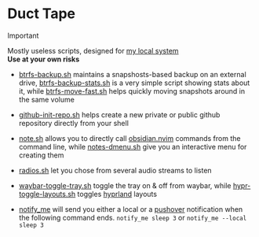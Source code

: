 # Duct Tape

> [!IMPORTANT]
> Mostly useless scripts, designed for [my local system](https://github.com/isingasimplesong/dotfiles) \
> **Use at your own risks**

- [btrfs-backup.sh](btrfs-backup.sh) maintains a snapshosts-based backup
 on an external drive, [btrfs-backup-stats.sh](btrfs-backup-stats.sh) is a very
 simple script showing stats about it, while [btrfs-move-fast.sh](btrfs-move-fast.sh)
 helps quickly moving snapshots around in the same volume

- [github-init-repo.sh](github-init-repo.sh) helps create a new private or
 public github repository directly from your shell

- [note.sh](note.sh) allows you to directly call
 [obsidian.nvim](https://github.com/epwalsh/obsidian.nvim) commands from the
 command line, while [notes-dmenu.sh](notes-dmenu.sh) give you an interactive
 menu for creating them

- [radios.sh](radios.sh) let you chose from several audio streams to listen

- [waybar-toggle-tray.sh](waybar-toggle-tray.sh) toggle the tray on & off from
 waybar, while [hypr-toggle-layouts.sh](hypr-toggle-layouts.sh) toggles
 [hyprland](https://hyprland.org/) layouts

- [notify_me](notify_me) will send you either a local or a [pushover](https://pushover.net/) notification
   when the following command ends. `notify_me sleep 3` or `notify_me --local sleep 3`
